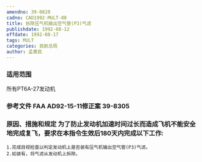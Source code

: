 ```yaml
---
amendno: 39-0820  
cadno: CAD1992-MULT-08  
title: 拆除压气机输出空气管(P3)气滤  
publishdate: 1992-08-12  
effdate: 1992-08-17  
tags: MULT  
categories: 民航总局  
author: 孟惠民  
---
```

  
### 适用范围  
所有PT6A-27发动机  
  
<!--more-->  
### 参考文件    FAA AD92-15-11修正案 39-8305  
  
### 原因、措施和规定     为了防止发动机加速时间过长而造成飞机不能安全地完成复飞，要求在本指令生效后180天内完成以下工作:  
    1.完成目视检查以判定发动机上是否装有压气机输出空气管(P3)气滤。  
    2.如装有，将气滤从发动机上拆除。  
